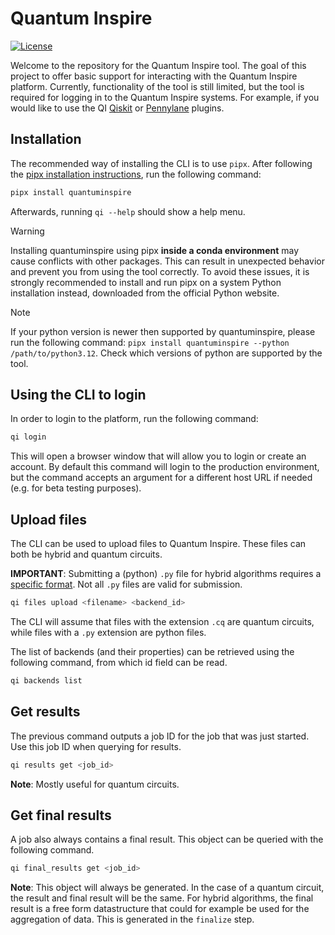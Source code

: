 # Quantum Inspire

[![License](https://img.shields.io/github/license/qutech-delft/qiskit-quantuminspire.svg?style=popout-square)](https://opensource.org/licenses/Apache-2.0)

Welcome to the repository for the Quantum Inspire tool. The goal of this project to offer basic support for interacting with the Quantum Inspire platform.
Currently, functionality of the tool is still limited, but the tool is required for logging in to the Quantum Inspire systems. For example, if you would like to use the QI [Qiskit](https://github.com/QuTech-Delft/qiskit-quantuminspire) or [Pennylane](https://github.com/QuTech-Delft/pennylane-quantuminspire) plugins.

## Installation

The recommended way of installing the CLI is to use `pipx`. After following the [pipx installation instructions](https://pipx.pypa.io/stable/installation), run the following command:

```bash
pipx install quantuminspire
```

Afterwards, running `qi --help` should show a help menu.

> [!WARNING]  
> Installing quantuminspire using pipx **inside a conda environment** may cause conflicts with other packages. This can result in unexpected behavior and prevent you from using the tool correctly. To avoid these issues,
> it is strongly recommended to install and run pipx on a system Python installation instead, downloaded from the official Python website.

> [!NOTE]  
> If your python version is newer then supported by quantuminspire, please run the following command: `pipx install quantuminspire --python /path/to/python3.12`.
> Check which versions of python are supported by the tool.

## Using the CLI to login

In order to login to the platform, run the following command:

```bash
qi login
```

This will open a browser window that will allow you to login or create an account. By default this command will login to the production environment, but the command accepts an argument for a different host URL if needed (e.g. for beta testing purposes).

## Upload files

The CLI can be used to upload files to Quantum Inspire. These files can both be hybrid and quantum circuits.

**IMPORTANT**: Submitting a (python) `.py` file for hybrid algorithms requires a [specific format](https://qutech-delft.github.io/qiskit-quantuminspire/hybrid/basics.html).
Not all `.py` files are valid for submission.

```bash
qi files upload <filename> <backend_id>
```

The CLI will assume that files with the extension `.cq` are quantum circuits, while files with a `.py` extension are python files.

The list of backends (and their properties)
can be retrieved using the following command, from which id field can be read.

```bash
qi backends list
```

## Get results

The previous command outputs a job ID for the job that was just started. Use this job ID when querying for results.

```bash
qi results get <job_id>
```

**Note**: Mostly useful for quantum circuits.

## Get final results

A job also always contains a final result. This object can be queried with the following command.

```bash
qi final_results get <job_id>
```

**Note**: This object will always be generated. In the case of a quantum circuit, the result and final result will be the same. For hybrid algorithms, the final result is a free form datastructure that could for example be used for the aggregation of data. This is generated in the `finalize` step.
